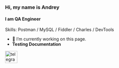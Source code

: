 ### Hi, my name is Andrey
#### I am QA Engineer

Skills: Postman / MySQL / Fiddler / Charles / DevTools

- 🔭 I’m currently working on this page. 
- **Testing Documentation**


[<img src='https://cdn.jsdelivr.net/npm/simple-icons@3.0.1/icons/telegram.svg' alt='telegram' height='40'>](https://t.me/Anganum)  

